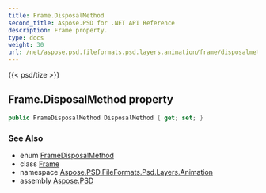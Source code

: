 ```yaml
---
title: Frame.DisposalMethod
second_title: Aspose.PSD for .NET API Reference
description: Frame property. 
type: docs
weight: 30
url: /net/aspose.psd.fileformats.psd.layers.animation/frame/disposalmethod/
---
```

{{< psd/tize >}}
## Frame.DisposalMethod property

```csharp
public FrameDisposalMethod DisposalMethod { get; set; }
```

### See Also

* enum [FrameDisposalMethod](../../framedisposalmethod/)
* class [Frame](../)
* namespace [Aspose.PSD.FileFormats.Psd.Layers.Animation](../../frame/)
* assembly [Aspose.PSD](../../../)


